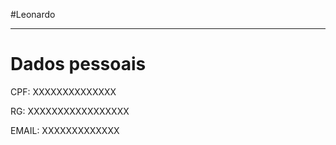 #Leonardo

---

# Dados pessoais

CPF: XXXXXXXXXXXXXX


RG: XXXXXXXXXXXXXXXXX


EMAIL: XXXXXXXXXXXXX

